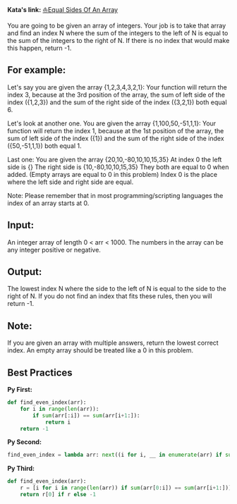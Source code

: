 **Kata's link:** [⛵Equal Sides Of An Array](http://www.codewars.com/kata/english-beggars/)


You are going to be given an array of integers. Your job is to take that array and find an index N where the sum of the integers to the left of N is equal to the sum of the integers to the right of N. If there is no index that would make this happen, return -1.

## For example:

Let's say you are given the array {1,2,3,4,3,2,1}:
Your function will return the index 3, because at the 3rd position of the array, the sum of left side of the index ({1,2,3}) and the sum of the right side of the index ({3,2,1}) both equal 6.

Let's look at another one.
You are given the array {1,100,50,-51,1,1}:
Your function will return the index 1, because at the 1st position of the array, the sum of left side of the index ({1}) and the sum of the right side of the index ({50,-51,1,1}) both equal 1.

Last one:
You are given the array {20,10,-80,10,10,15,35}
At index 0 the left side is {}
The right side is {10,-80,10,10,15,35}
They both are equal to 0 when added. (Empty arrays are equal to 0 in this problem)
Index 0 is the place where the left side and right side are equal.

Note: Please remember that in most programming/scripting languages the index of an array starts at 0.

## Input:
An integer array of length 0 < arr < 1000. The numbers in the array can be any integer positive or negative.

## Output:
The lowest index N where the side to the left of N is equal to the side to the right of N. If you do not find an index that fits these rules, then you will return -1.

## Note:
If you are given an array with multiple answers, return the lowest correct index.
An empty array should be treated like a 0 in this problem.

## Best Practices

**Py First:**
~~~py
def find_even_index(arr):
    for i in range(len(arr)):
        if sum(arr[:i]) == sum(arr[i+1:]):
            return i
    return -1

~~~

**Py Second:**
~~~py
find_even_index = lambda arr: next((i for i, __ in enumerate(arr) if sum(arr[:i]) == sum(arr[i+1:])), -1)

~~~

**Py Third:**
~~~py
def find_even_index(arr):
    r = [i for i in range(len(arr)) if sum(arr[0:i]) == sum(arr[i+1:])]
    return r[0] if r else -1
~~~
